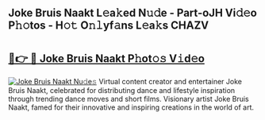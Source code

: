 ## Joke Bruis Naakt L𝚎a𝚔ed N𝚞𝚍e - Part-oJH Vi𝚍𝚎o P𝚑𝚘tos - H𝚘𝚝 O𝚗𝚕yf𝚊ns L𝚎a𝚔s CHAZV

# <h2><a href="http://kfeizo.oniu.top/?m=Joke+Bruis+Naakt">🔗👉 🔴 Joke Bruis Naakt P𝚑ot𝚘𝚜 V𝚒d𝚎o</a></h2>

[![Joke Bruis Naakt Nu𝚍e𝚜](https://i.imgur.com/0qMVB7G.gif)](http://kfeizo.oniu.top/?m=Joke+Bruis+Naakt)
Virtual content creator and entertainer Joke Bruis Naakt, celebrated for distributing dance and lifestyle inspiration through trending dance moves and short films. Visionary artist Joke Bruis Naakt, famed for their innovative and inspiring creations in the world of art.  

